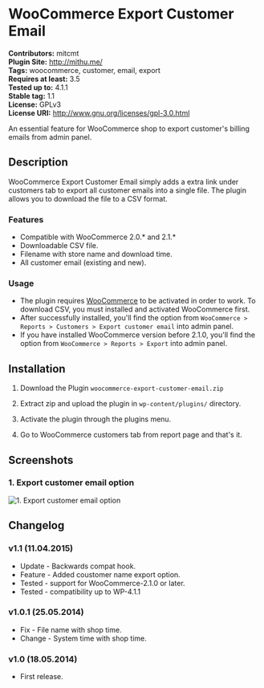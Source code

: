 # WooCommerce Export Customer Email #
**Contributors:** mitcmt  
**Plugin Site:** http://mithu.me/  
**Tags:** woocommerce, customer, email, export  
**Requires at least:** 3.5  
**Tested up to:** 4.1.1  
**Stable tag:** 1.1  
**License:** GPLv3  
**License URI:** http://www.gnu.org/licenses/gpl-3.0.html  

An essential feature for WooCommerce shop to export customer's billing emails from admin panel.


## Description ##

WooCommerce Export Customer Email simply adds a extra link under customers tab to export all customer emails into a single file. The plugin allows you to download the file to a CSV format.

### Features ###

* Compatible with WooCommerce 2.0.* and 2.1.*
* Downloadable CSV file.
* Filename with store name and download time.
* All customer email (existing and new).

### Usage ###

* The plugin requires [WooCommerce](http://wordpress.org/plugins/woocommerce/) to be activated in order to work. To download CSV, you must installed and activated WooCommerce first.
* After successfully installed, you'll find the option from `WooCommerce > Reports > Customers > Export customer email` into admin panel.
* If you have installed WooCommerce version before 2.1.0, you'll find the option from `WooCommerce > Reports > Export` into admin panel.


## Installation ##

1. Download the Plugin `woocommerce-export-customer-email.zip`

2. Extract zip and upload the plugin in `wp-content/plugins/` directory.

3. Activate the plugin through the plugins menu.

4. Go to WooCommerce customers tab from report page and that's it.


## Screenshots ##

### 1. Export customer email option ###
![1. Export customer email option](http://ps.w.org/woocommerce-export-customer-email/assets/screenshot-1.png)



## Changelog ##

### v1.1 (11.04.2015) ###
* Update - Backwards compat hook.
* Feature - Added coustomer name export option.
* Tested - support for WooCommerce-2.1.0 or later.
* Tested - compatibility up to WP-4.1.1

### v1.0.1 (25.05.2014) ###
* Fix - File name with shop time.
* Change - System time with shop time.

### v1.0 (18.05.2014) ###
* First release.

